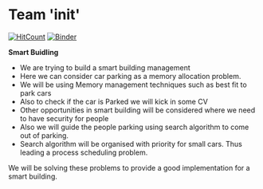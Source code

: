 # Team '__init__' #

[![HitCount](http://hits.dwyl.io/abhishekkushwaha4u/Nuerex.svg)](http://hits.dwyl.io/abhishekkushwaha4u/OS-Hackathon)
[![Binder](https://mybinder.org/badge_logo.svg)](https://mybinder.org/v2/gh/abhishekkushwaha4u/OS-Hackathon/master)


**Smart Buidling**

-  We are trying to build a smart building management
-  Here we can consider car parking as a memory allocation problem. 
-  We will be using Memory management techniques such as best fit to park cars 
-  Also to check if the car is Parked we will kick in some CV 
-  Other opportunities in smart building will be considered where we need to have security for people 
-  Also we will guide the people parking using search algorithm to come out of parking. 
- Search algorithm will be organised with priority for small cars. Thus leading a process scheduling problem.


We will be solving these problems to provide a good implementation for a smart building.
